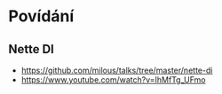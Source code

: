 # Povídání

## Nette DI
- https://github.com/milous/talks/tree/master/nette-di
- https://www.youtube.com/watch?v=IhMfTg_UFmo


